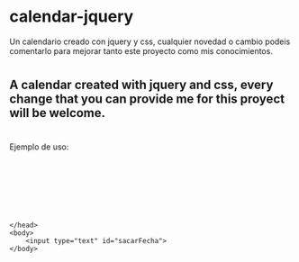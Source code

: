 # calendar-jquery
Un calendario creado con jquery y css, cualquier novedad o cambio podeis comentarlo para mejorar tanto este proyecto como mis conocimientos.
# 
A calendar created with jquery and css, every change that you can provide me for this proyect will be welcome.
----------------------------
# 
Ejemplo de uso:
<pre>
<html>


	<head>
	<script type="text/javascript">
$( document ).ready(function() {
  $("#sacarFecha").click(function(){
		calendario("sacarFecha");
  });
});
  </script>
	</head>
	<body>
		<input type="text" id="sacarFecha">
	</body>
</html>
</pre>
